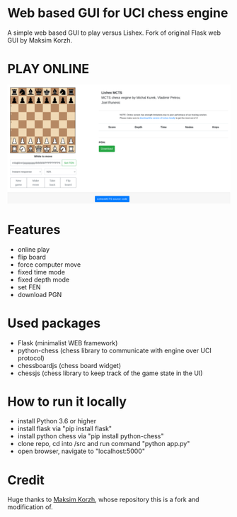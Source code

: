 # Web based GUI for UCI chess engine
A simple web based GUI to play versus Lishex. 
Fork of original Flask web GUI by Maksim Korzh.

# PLAY ONLINE
[![IMAGE ALT TEXT HERE](gui.png)](https://michalkurek.com/lishex)

# Features
 - online play
 - flip board
 - force computer move
 - fixed time mode
 - fixed depth mode
 - set FEN
 - download PGN
 
 # Used packages
 - Flask (minimalist WEB framework)
 - python-chess (chess library to communicate with engine over UCI protocol)
 - chessboardjs (chess board widget)
 - chessjs (chess library to keep track of the game state in the UI)
 
 # How to run it locally
  - install Python 3.6 or higher
  - install flask via "pip install flask"
  - install python chess via "pip install python-chess"
  - clone repo, cd into /src and run command "python app.py"
  - open browser, navigate to "localhost:5000"
  
# Credit
Huge thanks to [Maksim Korzh](https://github.com/maksimKorzh), whose repository this is a fork and modification of.
